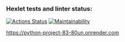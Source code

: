 ### Hexlet tests and linter status:
[![Actions Status](https://github.com/ReddyNick/python-project-83/actions/workflows/hexlet-check.yml/badge.svg)](https://github.com/ReddyNick/python-project-83/actions)
[![Maintainability](https://api.codeclimate.com/v1/badges/b5ee9656a7e056dcd3bc/maintainability)](https://codeclimate.com/github/ReddyNick/python-project-83/maintainability)

https://python-project-83-80un.onrender.com